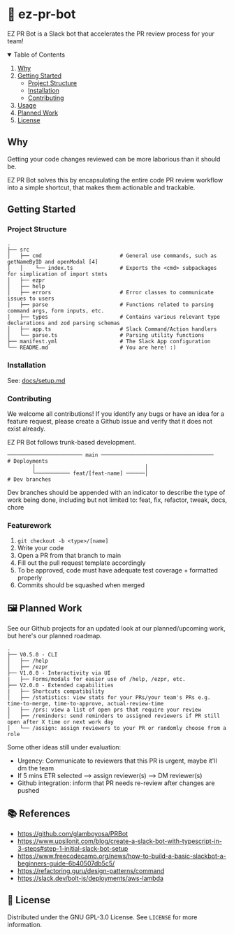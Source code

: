 # 🤖 ez-pr-bot

EZ PR Bot is a Slack bot that accelerates the PR review process for your team!

<!-- TABLE OF CONTENTS -->
<details open="open">
  <summary>Table of Contents</summary>
  <ol>
    <li>
      <a href="#why">Why</a>
    </li>
    <li>
      <a href="#getting-started">Getting Started</a>
      <ul>
        <li><a href="#project-structure">Project Structure</a></li>
        <li><a href="#installation">Installation</a></li>
        <li><a href="#contributing">Contributing</a></li>
      </ul>
    </li>
    <li><a href="#usage">Usage</a></li>
    <li><a href="#planned-work">Planned Work</a></li>
    <li><a href="#license">License</a></li>
  </ol>
</details>

## Why

Getting your code changes reviewed can be more laborious than it should be.

EZ PR Bot solves this by encapsulating the entire code PR review workflow into a simple shortcut, that makes them actionable and trackable.

## Getting Started

### Project Structure

```text
.
├── src
│   ├── cmd                         # General use commands, such as getNameByID and openModal [4]
│   │    └── index.ts               # Exports the <cmd> subpackages for simplication of import stmts
│   ├── ezpr
│   ├── help
│   ├── errors                      # Error classes to communicate issues to users
│   ├── parse                       # Functions related to parsing command args, form inputs, etc.
│   ├── types                       # Contains various relevant type declarations and zod parsing schemas
│   ├── app.ts                      # Slack Command/Action handlers
│   └── parse.ts                    # Parsing utility functions
├── manifest.yml                    # The Slack App configuration
└── README.md                       # You are here! :)
```

### Installation

See: [docs/setup.md](docs/setup.md#base-installation)

### Contributing

We welcome all contributions! If you identify any bugs or have an idea for a feature request, please create a Github issue and verify that it does not exist already.

EZ PR Bot follows trunk-based development.

```
──────────────────────── main ────────────────────────────────────    # Deployments
        │                                   │
        └─────────── feat/[feat-name] ──────│                         # Dev branches
```

Dev branches should be appended with an indicator to describe the type of work being done,
including but not limited to: feat, fix, refactor, tweak, docs, chore

### Featurework

1. `git checkout -b <type>/[name]`
2. Write your code
3. Open a PR from that branch to main
4. Fill out the pull request template accordingly
5. To be approved, code must have adequate test coverage + formatted properly
6. Commits should be squashed when merged

## 🖼️ Planned Work

See our Github projects for an updated look at our planned/upcoming work, but here's our planned roadmap.

```text
.
├── V0.5.0 - CLI
│   ├── /help
│   ├── /ezpr
├── V1.0.0 - Interactivity via UI
|   ├── Forms/modals for easier use of /help, /ezpr, etc.
├── V2.0.0 - Extended capabilities
|   ├── Shortcuts compatibility
│   ├── /statistics: view stats for your PRs/your team's PRs e.g. time-to-merge, time-to-approve, actual-review-time
│   ├── /prs: view a list of open prs that require your review
│   ├── /reminders: send reminders to assigned reviewers if PR still open after X time or next work day
│   └── /assign: assign reviewers to your PR or randomly choose from a role

```

Some other ideas still under evaluation:

- Urgency: Communicate to reviewers that this PR is urgent, maybe it'll dm the team
- If 5 mins ETR selected —> assign reviewer(s) —> DM reviewer(s)
- Github integration: inform that PR needs re-review after changes are pushed

## 📚 References

- https://github.com/glamboyosa/PRBot
- https://www.upsilonit.com/blog/create-a-slack-bot-with-typescript-in-3-steps#step-1-initial-slack-bot-setup
- https://www.freecodecamp.org/news/how-to-build-a-basic-slackbot-a-beginners-guide-6b40507db5c5/
- https://refactoring.guru/design-patterns/command
- https://slack.dev/bolt-js/deployments/aws-lambda

## 🏁 License

Distributed under the GNU GPL-3.0 License. See `LICENSE` for more information.
